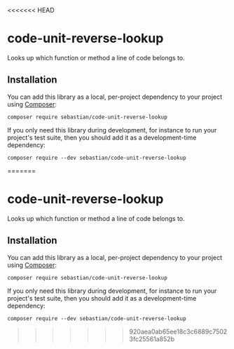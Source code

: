 <<<<<<< HEAD
# code-unit-reverse-lookup

Looks up which function or method a line of code belongs to.

## Installation

You can add this library as a local, per-project dependency to your project using [Composer](https://getcomposer.org/):

    composer require sebastian/code-unit-reverse-lookup

If you only need this library during development, for instance to run your project's test suite, then you should add it as a development-time dependency:

    composer require --dev sebastian/code-unit-reverse-lookup

=======
# code-unit-reverse-lookup

Looks up which function or method a line of code belongs to.

## Installation

You can add this library as a local, per-project dependency to your project using [Composer](https://getcomposer.org/):

    composer require sebastian/code-unit-reverse-lookup

If you only need this library during development, for instance to run your project's test suite, then you should add it as a development-time dependency:

    composer require --dev sebastian/code-unit-reverse-lookup

>>>>>>> 920aea0ab65ee18c3c6889c75023fc25561a852b
